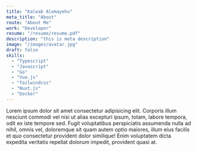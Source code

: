 ```yaml
---
title: "Kaleab Alemayehu"
meta_title: "About"
route: "About Me"
work: "Developer"
resume: "/resume/resume.pdf"
description: "this is meta description"
image: "/images/avatar.jpg"
draft: false
skills:
  - "Typescript"
  - "Javascript"
  - "Go"
  - "Vue.js"
  - "Tailwindcss"
  - "Nuxt.js"
  - "Docker"
---
```


Lorem ipsum dolor sit amet consectetur adipisicing elit. Corporis illum nesciunt commodi vel nisi ut alias excepturi ipsum, totam, labore tempora, odit ex iste tempore sed. Fugit voluptatibus perspiciatis assumenda nulla ad nihil, omnis vel, doloremque sit quam autem optio maiores, illum eius facilis et quo consectetur provident dolor similique! Enim voluptatem dicta expedita veritatis repellat dolorum impedit, provident quasi at.
